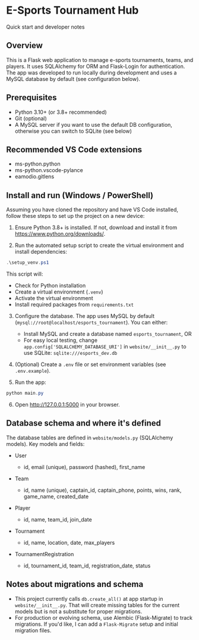 E-Sports Tournament Hub
=======================

Quick start and developer notes

Overview
--------
This is a Flask web application to manage e-sports tournaments, teams, and players. It uses SQLAlchemy for ORM and Flask-Login for authentication. The app was developed to run locally during development and uses a MySQL database by default (see configuration below).

Prerequisites
-------------
- Python 3.10+ (or 3.8+ recommended)
- Git (optional)
- A MySQL server if you want to use the default DB configuration, otherwise you can switch to SQLite (see below)

Recommended VS Code extensions
-----------------------------
- ms-python.python
- ms-python.vscode-pylance
- eamodio.gitlens

Install and run (Windows / PowerShell)
-------------------------------------
Assuming you have cloned the repository and have VS Code installed, follow these steps to set up the project on a new device:

1. Ensure Python 3.8+ is installed. If not, download and install it from https://www.python.org/downloads/.

2. Run the automated setup script to create the virtual environment and install dependencies:

```powershell
.\setup_venv.ps1
```

   This script will:
   - Check for Python installation
   - Create a virtual environment (`.venv`)
   - Activate the virtual environment
   - Install required packages from `requirements.txt`

3. Configure the database. The app uses MySQL by default (`mysql://root@localhost/esports_tournament`). You can either:

   - Install MySQL and create a database named `esports_tournament`, OR
   - For easy local testing, change `app.config['SQLALCHEMY_DATABASE_URI']` in `website/__init__.py` to use SQLite: `sqlite:///esports_dev.db`

4. (Optional) Create a `.env` file or set environment variables (see `.env.example`).

5. Run the app:

```powershell
python main.py
```

6. Open http://127.0.0.1:5000 in your browser.

Database schema and where it's defined
-------------------------------------
The database tables are defined in `website/models.py` (SQLAlchemy models). Key models and fields:

- User
  - id, email (unique), password (hashed), first_name

- Team
  - id, name (unique), captain_id, captain_phone, points, wins, rank, game_name, created_date

- Player
  - id, name, team_id, join_date

- Tournament
  - id, name, location, date, max_players

- TournamentRegistration
  - id, tournament_id, team_id, registration_date, status

Notes about migrations and schema
---------------------------------
- This project currently calls `db.create_all()` at app startup in `website/__init__.py`. That will create missing tables for the current models but is not a substitute for proper migrations.
- For production or evolving schema, use Alembic (Flask-Migrate) to track migrations. If you'd like, I can add a `Flask-Migrate` setup and initial migration files.


